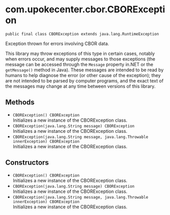 # com.upokecenter.cbor.CBORException

    public final class CBORException extends java.lang.RuntimeException

Exception thrown for errors involving CBOR data. <p>This library may throw
exceptions of this type in certain cases, notably when errors occur,
and may supply messages to those exceptions (the message can be
accessed through the <code>Message</code> property in.NET or the
<code>getMessage()</code> method in Java). These messages are intended to be
read by humans to help diagnose the error (or other cause of the
exception); they are not intended to be parsed by computer programs,
and the exact text of the messages may change at any time between
versions of this library.</p>

## Methods

- `CBORException() CBORException`<br>
  Initializes a new instance of the CBORException
  class.
- `CBORException​(java.lang.String message) CBORException`<br>
  Initializes a new instance of the CBORException
  class.
- `CBORException​(java.lang.String message, java.lang.Throwable innerException) CBORException`<br>
  Initializes a new instance of the CBORException
  class.

## Constructors

- `CBORException() CBORException`<br>
  Initializes a new instance of the CBORException
  class.
- `CBORException​(java.lang.String message) CBORException`<br>
  Initializes a new instance of the CBORException
  class.
- `CBORException​(java.lang.String message, java.lang.Throwable innerException) CBORException`<br>
  Initializes a new instance of the CBORException
  class.
